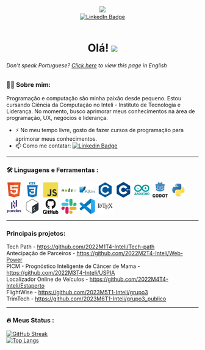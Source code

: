 <div id="header" align="center">
  <img src="https://media3.giphy.com/media/jdPMeyv9rn0hZHh8n9/giphy.gif?cid=790b76115t7v1zkfvvwba1kc02r8920k53ynd9qqx9htmkx0&rid=giphy.gif&ct=s" width="250"/>
  <div id="badges">
    <a href="https://www.linkedin.com/in/vitoraugustobarros/">
      <img src="https://img.shields.io/badge/LinkedIn-blue?style=for-the-badge&logo=linkedin&logoColor=white" alt="LinkedIn Badge"/>
    </a>
  </div>
  <img src="https://komarev.com/ghpvc/?username=dtonavitor&style=flat-square&color=blue" alt=""/>
  <h1>
    Olá!
    <img src="https://media.giphy.com/media/hvRJCLFzcasrR4ia7z/giphy.gif" width="30px"/>
  </h1>
</div>

<h6>Don't speak Portuguese? <a href="https://github.com/dtonavitor/dtonavitor/blob/main/README-en.md">Click here</a> to view this page in English</h6>

### :man_technologist: Sobre mim: 
Programação e computação são minha paixão desde pequeno. Estou cursando Ciência da Computação no Inteli - Instituto de Tecnologia e Liderança. No momento, busco aprimorar meus conhecimentos na área de programação, UX, negócios e liderança.
- :zap: No meu tempo livre, gosto de fazer cursos de programação para aprimorar meus conhecimentos.
- :mailbox: Como me contatar: [![Linkedin Badge](https://img.shields.io/badge/-dtonavitor-blue?style=flat&logo=Linkedin&logoColor=white)](https://www.linkedin.com/in/vitoraugustobarros/)

---
### :hammer_and_wrench: Linguagens e Ferramentas :
<div>
  <img src="https://github.com/devicons/devicon/blob/master/icons/html5/html5-original.svg" title="HTML5" alt="HTML" width="40" height="40"/>&nbsp;
  <img src="https://github.com/devicons/devicon/blob/master/icons/css3/css3-plain-wordmark.svg"  title="CSS3" alt="CSS" width="40" height="40"/>&nbsp;
  <img src="https://github.com/devicons/devicon/blob/master/icons/javascript/javascript-original.svg" title="JavaScript" alt="JavaScript" width="40" height="40"/>&nbsp;
  <img src="https://github.com/devicons/devicon/blob/master/icons/nodejs/nodejs-original-wordmark.svg" title="NodeJS" alt="NodeJS" width="40" height="40"/>&nbsp;
  <img src="https://github.com/devicons/devicon/blob/master/icons/sqlite/sqlite-original-wordmark.svg" title="SQLite"  alt="SQLite" width="40" height="40"/>&nbsp;
  <img src="https://github.com/devicons/devicon/blob/master/icons/c/c-plain.svg" title="C"  alt="C" width="40" height="40"/>&nbsp;
  <img src="https://github.com/devicons/devicon/blob/master/icons/cplusplus/cplusplus-plain.svg" title="C++"  alt="C++" width="40" height="40"/>&nbsp;
  <img src="https://github.com/devicons/devicon/blob/master/icons/arduino/arduino-original-wordmark.svg" title="Arduino"  alt="Arduino" width="40" height="40"/>&nbsp;
  <img src="https://github.com/devicons/devicon/blob/master/icons/godot/godot-original-wordmark.svg" title="Godot"  alt="Godot" width="40" height="40"/>&nbsp;
  <img src="https://github.com/devicons/devicon/blob/master/icons/python/python-original.svg" title="Python" alt="Python" width="40" height="40"/>&nbsp;
  <img src="https://github.com/devicons/devicon/blob/master/icons/pandas/pandas-original-wordmark.svg" title="Pandas"  alt="Pandas" width="40" height="40"/>&nbsp;
  <img src="https://github.com/devicons/devicon/blob/master/icons/bash/bash-original.svg" title="Bash"  alt="Bash" width="40" height="40"/>&nbsp;
  <img src="https://github.com/devicons/devicon/blob/master/icons/github/github-original-wordmark.svg" title="Github" alt="Github" width="40" height="40"/>&nbsp;
  <img src="https://github.com/devicons/devicon/blob/master/icons/slack/slack-original.svg" title="Slack" alt="Slack" width="40" height="40"/>&nbsp;
  <img src="https://github.com/devicons/devicon/blob/master/icons/vscode/vscode-original.svg" title="VScode" alt="VScode" width="40" height="40"/>&nbsp;
  <img src="https://github.com/devicons/devicon/blob/master/icons/latex/latex-original.svg" title="Latex"  alt="Latex" width="40" height="40"/>
</div>

---
### Principais projetos: 
<div>
   Tech Path - <a href="https://github.com/2022M1T4-Inteli/Tech-path">https://github.com/2022M1T4-Inteli/Tech-path</a><br>
   Antecipação de Parceiros - <a href="https://github.com/2022M2T4-Inteli/Web-Power"> https://github.com/2022M2T4-Inteli/Web-Power</a><br>
   PICM - Prognóstico Inteligente de Câncer de Mama - <a href="https://github.com/2022M3T4-Inteli/USPIA"> https://github.com/2022M3T4-Inteli/USPIA</a><br>
   Localizador Online de Veículos - <a href="https://github.com/2022M4T4-Inteli/Estaperto"> https://github.com/2022M4T4-Inteli/Estaperto</a><br>
   FlightWise - <a href="https://github.com/2023M5T1-Inteli/grupo3"> https://github.com/2023M5T1-Inteli/grupo3</a><br>
   TrimTech - <a href="https://github.com/2023M6T1-Inteli/grupo3_publico">https://github.com/2023M6T1-Inteli/grupo3_publico</a>
</div>

---

### :fire: Meus Status :
[![GitHub Streak](http://github-readme-streak-stats.herokuapp.com?user=dtonavitor&theme=dark&background=000000)](https://git.io/streak-stats)<br>
[![Top Langs](https://github-readme-stats.vercel.app/api/top-langs/?username=dtonavitor&layout=compact&theme=vision-friendly-dark)](https://github.com/anuraghazra/github-readme-stats)
